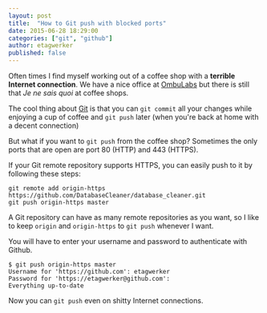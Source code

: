 ```yaml
---
layout: post
title:  "How to Git push with blocked ports"
date: 2015-06-28 18:29:00
categories: ["git", "github"]
author: etagwerker
published: false
---
```


Often times I find myself working out of a coffee shop with a **terrible Internet connection**. We have a nice office at [OmbuLabs](https://es.foursquare.com/v/ombushop-hq/52f0e47311d25da04d101b62) but there is still that *Je ne sais quoi* at coffee shops.

The cool thing about [Git](https://git-scm.com/) is that you can `git commit` all your changes while enjoying a cup of coffee and `git push` later (when you're back at home with a decent connection)

But what if you want to `git push` from the coffee shop? Sometimes the only ports that are open are port 80 (HTTP) and 443 (HTTPS).

<!--more-->

If your Git remote repository supports HTTPS, you can easily push to it by following these steps:

    git remote add origin-https https://github.com/DatabaseCleaner/database_cleaner.git
    git push origin-https master

A Git repository can have as many remote repositories as you want, so I like to keep `origin` and `origin-https` to `git push` whenever I want.

You will have to enter your username and password to authenticate with Github.

    $ git push origin-https master
    Username for 'https://github.com': etagwerker
    Password for 'https://etagwerker@github.com':
    Everything up-to-date

Now you can `git push` even on shitty Internet connections.
